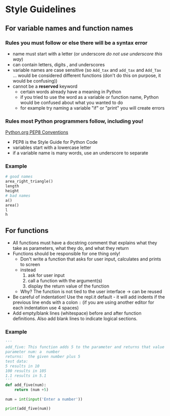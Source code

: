 # Style Guidelines 

## For variable names and function names 
### Rules you must follow or else there will be a syntax error 
* name must start with a letter (or underscore _do not use underscore this way_)
* can contain letters, digits , and underscores
* variable names are case sensitive  (so `Add_tax` and `add_tax` and `Add_Tax` ... would be considered different functions (don't do this on purpose, it would be confusing))
* cannot be a **reserved** keyword
    * certain words already have a meaning in Python
    * if you tried to use the word as a variable or function name, Python would be confused about what you wanted to do
    * for example try naming a variable "if"  or "print"  you will create errors
### Rules most Python programmers follow, including you!
[Python.org PEP8 Conventions](https://www.python.org/dev/peps/pep-0008/)
* PEP8 is the Style Guide for Python Code
* variables start with a lowercase letter 
* if a variable name is many words, use an underscore to separate
### Example
```python
# good names
area_right_triangle()
length
height
# bad names
a()
area()
l
h
```
## For functions
    
* All functions must have a docstring comment that explains what they take as parameters, what they do, and what they return
* Functions should be responsible for one thing only! 
    * Don't write a function that asks for user input, calculates and prints to screen
    * instead 
      1. ask for user input
      2. call a function with the argument(s)
      3. display the return value of the function
    * Why? The function is not tied to the user interface -> can be reused
* Be careful of indentation! Use the repl.it default - it will add indents if the previous line ends with a colon `:` (if you are using another editor for each indentation use 4 spaces)
* Add empty/blank lines (whitespace) before and after function definitions. Also add blank lines to indicate logical sections.

### Example
```python
''' 
add_five: This function adds 5 to the parameter and returns that value
parameter num: a  number
returns:  the given number plus 5
test data:
5 results in 10
100 results in 105
1.1 results in 5.1
'''
def add_five(num):
    return (num +5)
    
num = int(input('Enter a number'))

print(add_five(num))
```
